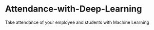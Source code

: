 # Attendance-with-Deep-Learning
Take attendance of your employee and students with Machine Learning 
